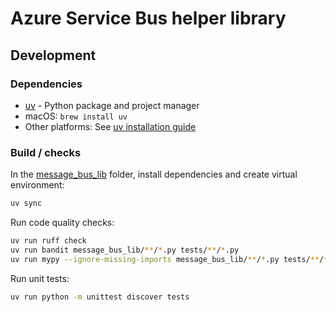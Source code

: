 # Azure Service Bus helper library

## Development

### Dependencies

- [uv](https://docs.astral.sh/uv/) - Python package and project manager
- macOS: `brew install uv`
- Other platforms: See [uv installation guide](https://docs.astral.sh/uv/getting-started/installation/)

### Build / checks

In the [message_bus_lib](.) folder, install dependencies and create virtual environment:

```bash
uv sync
```

Run code quality checks:

```bash
uv run ruff check
uv run bandit message_bus_lib/**/*.py tests/**/*.py
uv run mypy --ignore-missing-imports message_bus_lib/**/*.py tests/**/*.py
```

Run unit tests:

```bash
uv run python -m unittest discover tests
```
